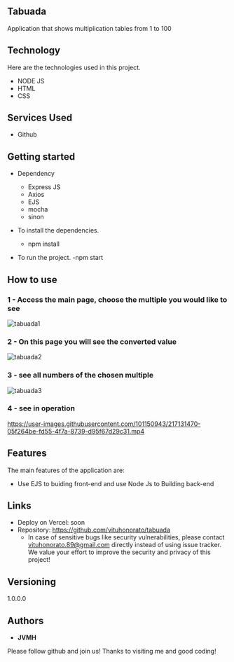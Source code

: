 ## Tabuada




Application that shows multiplication tables from 1 to 100 


## Technology 

Here are the technologies used in this project.

* NODE JS
* HTML
* CSS





## Services Used

* Github





## Getting started

* Dependency
  - Express JS
  - Axios
  - EJS
  - mocha
  - sinon
 
  
  
* To install the dependencies.
  - npm install
  
* To run the project.
  -npm  start
  
## How to use

### 1 - Access the main page, choose the multiple you would like to see

![tabuada1](https://user-images.githubusercontent.com/101150943/217131419-5824f065-d2ce-443a-a395-017ae0198140.jpg)


### 2 - On this page you will see the converted value

![tabuada2](https://user-images.githubusercontent.com/101150943/217131428-cb3a7dd0-98c0-483a-87f5-93d6d713554f.jpg)

### 3 - see all numbers of the chosen multiple

![tabuada3](https://user-images.githubusercontent.com/101150943/217131438-33c2d0d0-0e91-4f74-b736-e9dc7ece9706.jpg)

### 4 - see in operation

https://user-images.githubusercontent.com/101150943/217131470-05f264be-fd55-4f7a-8739-d95f67d29c31.mp4


## Features

The main features of the application are:

 - Use EJS to buiding front-end and use Node Js to Building back-end
 
  


## Links
  - Deploy on Vercel: soon
  - Repository: https://github.com/vituhonorato/tabuada
    - In case of sensitive bugs like security vulnerabilities, please contact
      vituhonorato.89@gmail.com directly instead of using issue tracker. We value your effort
      to improve the security and privacy of this project!

  ## Versioning

  1.0.0.0


  ## Authors

  * **JVMH** 

  Please follow github and join us!
  Thanks to visiting me and good coding!
